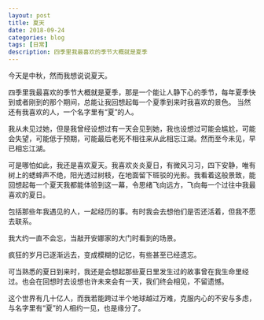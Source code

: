 ```yaml
---
layout: post
title: 夏天
date: 2018-09-24
categories: blog
tags: [日常]
description: 四季里我最喜欢的季节大概就是夏季
---       
```

  今天是中秋，然而我想说说夏天。
  
  四季里我最喜欢的季节大概就是夏季，那是一个能让人静下心的季节，每年夏季快到或者刚到的那个期间，总能让我回想起每一个夏季到来时我喜欢的景色。
  当然还有我喜欢的人，一个名字里有“夏”的人。
  
  我从未见过她，但是我曾经设想过有一天会见到她，我也设想过可能会尴尬，可能会失望，可能低于预期，可能最后老死不相往来从此相忘江湖。然而至今未见，早已相忘江湖。
  
  可是哪怕如此，我还是喜欢夏天。我喜欢炎炎夏日，有微风习习，四下安静，唯有树上的蟋蟀声不绝，阳光透过树枝，在地面留下斑驳的光影。我看着这般景致，能回想起每一个夏天我都能体验到这一幕，令思绪飞向远方，飞向每一个过往中我最喜欢的夏日。
  
  包括那些年我遇见的人，一起经历的事。有时我会去想他们是否还活着，但我不愿去联系。
  
  我大约一直不会忘，当敲开安娜家的大门时看到的场景。
  
  疯狂的岁月已逐渐远去，变成模糊的记忆，有些甚至已经遗忘。
  
  可当熟悉的夏日到来时，我还是会想起那些夏日里发生过的故事曾在我生命里经过。也会在回想时去设想也许未来会有一天，我们终会相见，不留遗憾。
  
  这个世界有几十亿人，而我若能跨过半个地球越过万难，克服内心的不安与多虑，与名字里有“夏”的人相约一见，也是缘分了。
